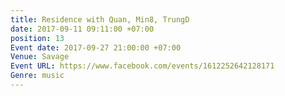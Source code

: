 ```yaml
---
title: Residence with Quan, Min8, TrungD
date: 2017-09-11 09:11:00 +07:00
position: 13
Event date: 2017-09-27 21:00:00 +07:00
Venue: Savage
Event URL: https://www.facebook.com/events/1612252642128171
Genre: music
---
```


